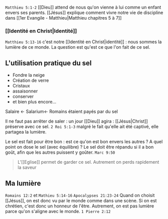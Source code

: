 `Matthieu 5:1-2` [[Dieu]] attend de nous qu'on vienne à lui comme un enfant envers ses parents. [[Jésus]] explique comment vivre notre vie de discipline dans [[1er Evangile - Matthieu|Matthieu chapitres 5 à 7]]
### [[Identité en Christ|Identité]]
`Matthieu 5:13-16` c'est notre [[Identité en Christ|identité]] : nous sommes la lumière de ce monde. La question est qu'est ce que l'on fait de ce sel.

## L'utilisation pratique du sel
- Fondre la neige
- Création de verre
- Cristaux
- assaisonner
- conserver
- et bien plus encore...

Salaire <- Salarium<- Romains étaient payés par du sel

Il ne faut pas arrêter de saler : un jour [[Dieu]] agira : [[Jésus|Christ]] préserve avec ce sel.
`2 Roi 5:1-3` malgré le fait qu'elle ait été captivé, elle partagea la lumière.

Le sel est fait pour être bon : est ce qu'on est bon envers les autres ? A quel point on dose le sel (avec équilibre) ?
Le sel doit être répandu si il a bon goût, afin que les autres puissent y goûter.
`Marc 9:50`
> L'[[Eglise]] permet de garder ce sel. Autrement on perds rapidement la saveur

## Ma lumière 
`Romains 12:2` et `Mathieu 5:14-16` 
`Apocalypses 21:23-24`
Quand on choisit [[Jésus]], on est donc vu par le monde comme dans une scène. Si on est chrétien, c'est donc un honneur de l'être.
Autrement, on est pas lumière parce qu'on s'aligne avec le monde.
`1 Pierre 2:12`